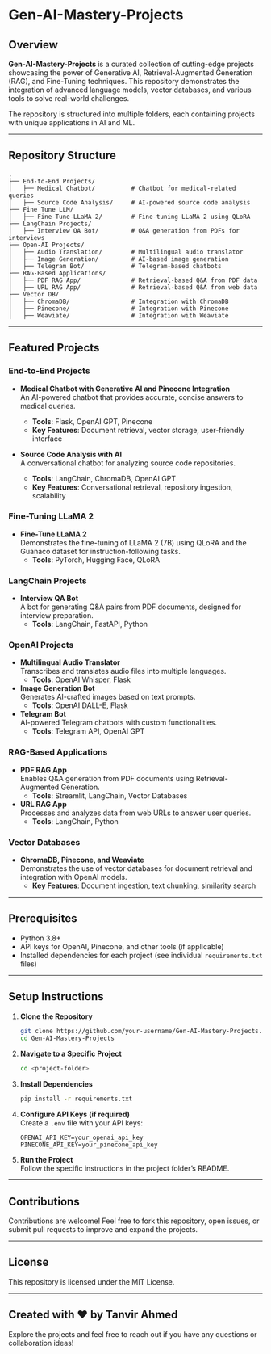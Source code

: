 # Gen-AI-Mastery-Projects

## Overview

**Gen-AI-Mastery-Projects** is a curated collection of cutting-edge projects showcasing the power of Generative AI, Retrieval-Augmented Generation (RAG), and Fine-Tuning techniques. This repository demonstrates the integration of advanced language models, vector databases, and various tools to solve real-world challenges.  

The repository is structured into multiple folders, each containing projects with unique applications in AI and ML.

---

## Repository Structure

```plaintext
.
├── End-to-End Projects/
│   ├── Medical Chatbot/          # Chatbot for medical-related queries
│   ├── Source Code Analysis/     # AI-powered source code analysis
├── Fine Tune LLM/
│   ├── Fine-Tune-LLaMA-2/        # Fine-tuning LLaMA 2 using QLoRA
├── LangChain Projects/
│   ├── Interview QA Bot/         # Q&A generation from PDFs for interviews
├── Open-AI Projects/
│   ├── Audio Translation/        # Multilingual audio translator
│   ├── Image Generation/         # AI-based image generation
│   ├── Telegram Bot/             # Telegram-based chatbots
├── RAG-Based Applications/
│   ├── PDF RAG App/              # Retrieval-based Q&A from PDF data
│   ├── URL RAG App/              # Retrieval-based Q&A from web data
├── Vector DB/
│   ├── ChromaDB/                 # Integration with ChromaDB
│   ├── Pinecone/                 # Integration with Pinecone
│   ├── Weaviate/                 # Integration with Weaviate
```

---

## Featured Projects

### **End-to-End Projects**
- **Medical Chatbot with Generative AI and Pinecone Integration**  
  An AI-powered chatbot that provides accurate, concise answers to medical queries.  
  - **Tools**: Flask, OpenAI GPT, Pinecone  
  - **Key Features**: Document retrieval, vector storage, user-friendly interface  

- **Source Code Analysis with AI**  
  A conversational chatbot for analyzing source code repositories.  
  - **Tools**: LangChain, ChromaDB, OpenAI GPT  
  - **Key Features**: Conversational retrieval, repository ingestion, scalability  

### **Fine-Tuning LLaMA 2**
- **Fine-Tune LLaMA 2**  
  Demonstrates the fine-tuning of LLaMA 2 (7B) using QLoRA and the Guanaco dataset for instruction-following tasks.  
  - **Tools**: PyTorch, Hugging Face, QLoRA  

### **LangChain Projects**
- **Interview QA Bot**  
  A bot for generating Q&A pairs from PDF documents, designed for interview preparation.  
  - **Tools**: LangChain, FastAPI, Python  

### **OpenAI Projects**
- **Multilingual Audio Translator**  
  Transcribes and translates audio files into multiple languages.  
  - **Tools**: OpenAI Whisper, Flask  
- **Image Generation Bot**  
  Generates AI-crafted images based on text prompts.  
  - **Tools**: OpenAI DALL-E, Flask  
- **Telegram Bot**  
  AI-powered Telegram chatbots with custom functionalities.  
  - **Tools**: Telegram API, OpenAI GPT  

### **RAG-Based Applications**
- **PDF RAG App**  
  Enables Q&A generation from PDF documents using Retrieval-Augmented Generation.  
  - **Tools**: Streamlit, LangChain, Vector Databases  
- **URL RAG App**  
  Processes and analyzes data from web URLs to answer user queries.  
  - **Tools**: LangChain, Python  

### **Vector Databases**
- **ChromaDB, Pinecone, and Weaviate**  
  Demonstrates the use of vector databases for document retrieval and integration with OpenAI models.  
  - **Key Features**: Document ingestion, text chunking, similarity search  

---

## Prerequisites

- Python 3.8+
- API keys for OpenAI, Pinecone, and other tools (if applicable)
- Installed dependencies for each project (see individual `requirements.txt` files)

---

## Setup Instructions

1. **Clone the Repository**  
   ```bash
   git clone https://github.com/your-username/Gen-AI-Mastery-Projects.git
   cd Gen-AI-Mastery-Projects
   ```

2. **Navigate to a Specific Project**  
   ```bash
   cd <project-folder>
   ```

3. **Install Dependencies**  
   ```bash
   pip install -r requirements.txt
   ```

4. **Configure API Keys (if required)**  
   Create a `.env` file with your API keys:
   ```env
   OPENAI_API_KEY=your_openai_api_key
   PINECONE_API_KEY=your_pinecone_api_key
   ```

5. **Run the Project**  
   Follow the specific instructions in the project folder’s README.

---

## Contributions

Contributions are welcome! Feel free to fork this repository, open issues, or submit pull requests to improve and expand the projects.

---

## License

This repository is licensed under the MIT License.

---

## Created with ❤️ by Tanvir Ahmed

Explore the projects and feel free to reach out if you have any questions or collaboration ideas!
